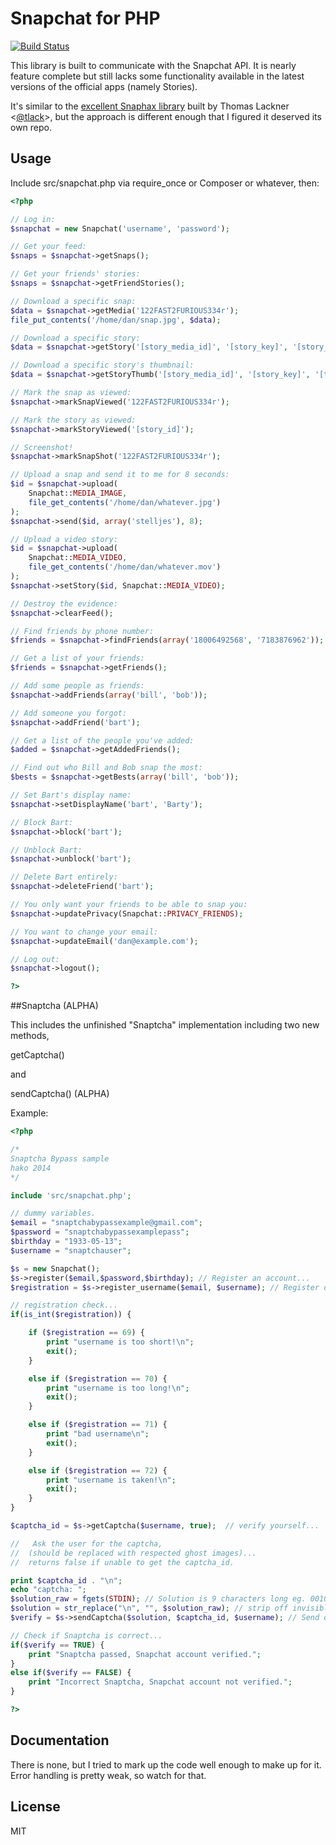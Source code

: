 Snapchat for PHP
================
[![Build Status](https://travis-ci.org/JorgenPhi/php-snapchat.png)](https://travis-ci.org/JorgenPhi/php-snapchat)

This library is built to communicate with the Snapchat API. It is nearly
feature complete but still lacks some functionality available in the latest
versions of the official apps (namely Stories).

It's similar to the [excellent Snaphax library](http://github.com/tlack/snaphax)
built by Thomas Lackner <[@tlack](http://twitter.com/tlack)>, but the approach
is different enough that I figured it deserved its own repo.


Usage
-----

Include src/snapchat.php via require_once or Composer or whatever, then:

```php
<?php

// Log in:
$snapchat = new Snapchat('username', 'password');

// Get your feed:
$snaps = $snapchat->getSnaps();

// Get your friends' stories:
$snaps = $snapchat->getFriendStories();

// Download a specific snap:
$data = $snapchat->getMedia('122FAST2FURIOUS334r');
file_put_contents('/home/dan/snap.jpg', $data);

// Download a specific story:
$data = $snapchat->getStory('[story_media_id]', '[story_key]', '[story_iv]');

// Download a specific story's thumbnail:
$data = $snapchat->getStoryThumb('[story_media_id]', '[story_key]', '[thumbnail_iv]');

// Mark the snap as viewed:
$snapchat->markSnapViewed('122FAST2FURIOUS334r');

// Mark the story as viewed:
$snapchat->markStoryViewed('[story_id]');

// Screenshot!
$snapchat->markSnapShot('122FAST2FURIOUS334r');

// Upload a snap and send it to me for 8 seconds:
$id = $snapchat->upload(
	Snapchat::MEDIA_IMAGE,
	file_get_contents('/home/dan/whatever.jpg')
);
$snapchat->send($id, array('stelljes'), 8);

// Upload a video story:
$id = $snapchat->upload(
	Snapchat::MEDIA_VIDEO,
	file_get_contents('/home/dan/whatever.mov')
);
$snapchat->setStory($id, Snapchat::MEDIA_VIDEO);

// Destroy the evidence:
$snapchat->clearFeed();

// Find friends by phone number:
$friends = $snapchat->findFriends(array('18006492568', '7183876962'));

// Get a list of your friends:
$friends = $snapchat->getFriends();

// Add some people as friends:
$snapchat->addFriends(array('bill', 'bob'));

// Add someone you forgot:
$snapchat->addFriend('bart');

// Get a list of the people you've added:
$added = $snapchat->getAddedFriends();

// Find out who Bill and Bob snap the most:
$bests = $snapchat->getBests(array('bill', 'bob'));

// Set Bart's display name:
$snapchat->setDisplayName('bart', 'Barty');

// Block Bart:
$snapchat->block('bart');

// Unblock Bart:
$snapchat->unblock('bart');

// Delete Bart entirely:
$snapchat->deleteFriend('bart');

// You only want your friends to be able to snap you:
$snapchat->updatePrivacy(Snapchat::PRIVACY_FRIENDS);

// You want to change your email:
$snapchat->updateEmail('dan@example.com');

// Log out:
$snapchat->logout();

?>
```

##Snaptcha (ALPHA)

This includes the unfinished "Snaptcha" implementation including two new methods,

getCaptcha()

and

sendCaptcha() (ALPHA)

Example:

```php
<?php

/*
Snaptcha Bypass sample
hako 2014
*/

include 'src/snapchat.php';

// dummy variables.
$email = "snaptchabypassexample@gmail.com";
$password = "snaptchabypassexamplepass";
$birthday = "1933-05-13";
$username = "snaptchauser";

$s = new Snapchat();
$s->register($email,$password,$birthday); // Register an account...
$registration = $s->register_username($email, $username); // Register desired username...

// registration check...
if(is_int($registration)) {

	if ($registration == 69) {
		print "username is too short!\n";
		exit();
	}

	else if ($registration == 70) {
		print "username is too long!\n";
		exit();
	}

	else if ($registration == 71) {
		print "bad username\n";
		exit();
	}

	else if ($registration == 72) {
		print "username is taken!\n";
		exit();
	}
}

$captcha_id = $s->getCaptcha($username, true);	// verify yourself...

//   Ask the user for the captcha,
//  (should be replaced with respected ghost images)...
//  returns false if unable to get the captcha_id.

print $captcha_id . "\n";
echo "captcha: ";
$solution_raw = fgets(STDIN); // Solution is 9 characters long eg. 001010011
$solution = str_replace("\n", "", $solution_raw); // strip off invisible characters.
$verify = $s->sendCaptcha($solution, $captcha_id, $username); // Send off Snaptcha.

// Check if Snaptcha is correct...
if($verify == TRUE) {
    print "Snaptcha passed, Snapchat account verified.";
}
else if($verify == FALSE) {
    print "Incorrect Snaptcha, Snapchat account not verified.";
}

?>
```


Documentation
------------

There is none, but I tried to mark up the code well enough to make up for it.
Error handling is pretty weak, so watch for that.


License
------------

MIT
